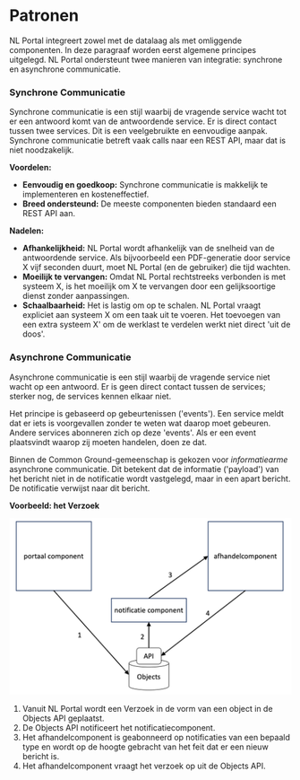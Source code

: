 # Patronen

NL Portal integreert zowel met de datalaag als met omliggende componenten. In deze paragraaf worden eerst algemene principes uitgelegd. NL Portal ondersteunt twee manieren van integratie: synchrone en asynchrone communicatie.

### Synchrone Communicatie

Synchrone communicatie is een stijl waarbij de vragende service wacht tot er een antwoord komt van de antwoordende service. Er is direct contact tussen twee services. Dit is een veelgebruikte en eenvoudige aanpak. Synchrone communicatie betreft vaak calls naar een REST API, maar dat is niet noodzakelijk.

**Voordelen:**

* **Eenvoudig en goedkoop:** Synchrone communicatie is makkelijk te implementeren en kosteneffectief.
* **Breed ondersteund:** De meeste componenten bieden standaard een REST API aan.

**Nadelen:**

* **Afhankelijkheid:** NL Portal wordt afhankelijk van de snelheid van de antwoordende service. Als bijvoorbeeld een PDF-generatie door service X vijf seconden duurt, moet NL Portal (en de gebruiker) die tijd wachten.
* **Moeilijk te vervangen:** Omdat NL Portal rechtstreeks verbonden is met systeem X, is het moeilijk om X te vervangen door een gelijksoortige dienst zonder aanpassingen.
* **Schaalbaarheid:** Het is lastig om op te schalen. NL Portal vraagt expliciet aan systeem X om een taak uit te voeren. Het toevoegen van een extra systeem X' om de werklast te verdelen werkt niet direct 'uit de doos'.

### Asynchrone Communicatie

Asynchrone communicatie is een stijl waarbij de vragende service niet wacht op een antwoord. Er is geen direct contact tussen de services; sterker nog, de services kennen elkaar niet.

Het principe is gebaseerd op gebeurtenissen ('events'). Een service meldt dat er iets is voorgevallen zonder te weten wat daarop moet gebeuren. Andere services abonneren zich op deze 'events'. Als er een event plaatsvindt waarop zij moeten handelen, doen ze dat.

Binnen de Common Ground-gemeenschap is gekozen voor _informatiearme_ asynchrone communicatie. Dit betekent dat de informatie ('payload') van het bericht niet in de notificatie wordt vastgelegd, maar in een apart bericht. De notificatie verwijst naar dit bericht.

**Voorbeeld: het Verzoek**

![informatie-arm](img/informatiearm.webp)

1. Vanuit NL Portal wordt een Verzoek in de vorm van een object in de Objects API geplaatst.
2. De Objects API notificeert het notificatiecomponent.
3. Het afhandelcomponent is geabonneerd op notificaties van een bepaald type en wordt op de hoogte gebracht van het feit dat er een nieuw bericht is.
4. Het afhandelcomponent vraagt het verzoek op uit de Objects API.

